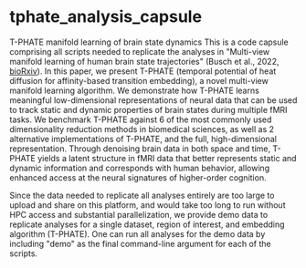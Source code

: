 # tphate_analysis_capsule
T-PHATE manifold learning of brain state dynamics
This is a code capsule comprising all scripts needed to replicate the analyses in "Multi-view manifold learning of human brain state trajectories" (Busch et al., 2022, [bioRxiv](https://www.biorxiv.org/content/10.1101/2022.05.03.490534v3)). In this paper, we present T-PHATE (temporal potential of heat diffusion for affinity-based transition embedding), a novel multi-view manifold learning algorithm. We demonstrate how T-PHATE learns meaningful low-dimensional representations of neural data that can be used to track static and dynamic properties of brain states during multiple fMRI tasks. We benchmark T-PHATE against 6 of the most commonly used dimensionality reduction methods in biomedical sciences, as well as 2 alternative implementations of T-PHATE, and the full, high-dimensional representation. Through denoising brain data in both space and time, T-PHATE yields a latent structure in fMRI data that better represents static and dynamic information and corresponds with human behavior, allowing enhanced access at the neural signatures of higher-order cognition.  

Since the data needed to replicate all analyses entirely are too large to upload and share on this platform, and would take too long to run without HPC access and substantial parallelization, we provide demo data to replicate analyses for a single dataset, region of interest, and embedding algorithm (T-PHATE). One can run all analyses for the demo data by including "demo" as the final command-line argument for each of the scripts. 
